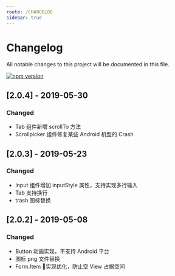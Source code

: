 ```yaml
---
route: /CHANGELOG
sidebar: true
---
```


# Changelog
All notable changes to this project will be documented in this file.

[![npm version](https://img.shields.io/npm/v/beeshell.svg)](https://www.npmjs.com/package/beeshell)


## [2.0.4] - 2019-05-30
### Changed
- Tab 组件新增 scrollTo 方法
- Scrollpicker 组件修复某些 Android 机型的 Crash

## [2.0.3] - 2019-05-23
### Changed
- Input 组件增加 inputStyle 属性，支持实现多行输入
- Tab 支持换行
- trash 图标替换

## [2.0.2] - 2019-05-08
### Changed
- Button 动画实现，不支持 Android 平台
- 图标 png 文件替换
- Form.Item 实现优化，防止空 View 占据空间
